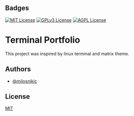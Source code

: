 ## Badges

[![MIT License](https://img.shields.io/badge/License-MIT-green.svg)](https://choosealicense.com/licenses/mit/)
[![GPLv3 License](https://img.shields.io/badge/License-GPL%20v3-yellow.svg)](https://opensource.org/licenses/)
[![AGPL License](https://img.shields.io/badge/license-AGPL-blue.svg)](http://www.gnu.org/licenses/agpl-3.0)

# Terminal Portfolio

This project was inspired by linux terminal and matrix theme.

## Authors

- [@milosnikic](https://www.github.com/milosnikic)

## License

[MIT](https://choosealicense.com/licenses/mit/)
